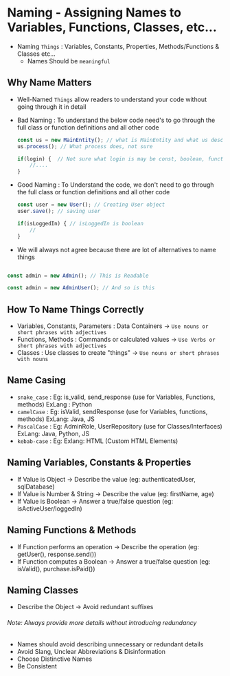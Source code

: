 # Naming - Assigning Names to Variables, Functions, Classes, etc...

* Naming `Things` : Variables, Constants, Properties, Methods/Functions & Classes etc...
  * Names Should be `meaningful`


## Why Name Matters
  *   Well-Named `Things` allow readers to understand your code without going through it in detail
  
  * Bad Naming : To understand the below code need's to go through the full class or function definitions and all other code 
    ```typescript
    const us = new MainEntity(); // what is MainEntity and what us describes
    us.process(); // What process does, not sure

    if(login) {  // Not sure what login is may be const, boolean, function, or something else
        //....
    }
    ```

  * Good Naming : To Understand the code, we don't need to go through the full class or function definitions and all other code
    ```typescript
    const user = new User(); // Creating User object
    user.save(); // saving user

    if(isLoggedIn) { // isLoggedIn is boolean
        //
    }
    ```

  *   We will always not agree because there are lot of alternatives to name things

```typescript

const admin = new Admin(); // This is Readable

const admin = new AdminUser(); // And so is this

```

## How To Name Things Correctly

* Variables, Constants, Parameters : Data Containers -> `Use nouns or short phrases with adjectives`
* Functions, Methods : Commands or calculated values -> `Use Verbs or short phrases with adjectives`
* Classes : Use classes to create "things" -> `Use nouns or short phrases with nouns`

## Name Casing

* `snake_case` : Eg: is_valid, send_response (use for Variables, Functions, methods) ExLang : Python
* `camelCase`  : Eg: isValid, sendResponse (use for Variables, functions, methods) ExLang: Java, JS
* `PascalCase` : Eg: AdminRole, UserRepository (use for Classes/Interfaces) ExLang: Java, Python, JS
* `kebab-case` : Eg: <side-drawer> Exlang: HTML (Custom HTML Elements)

## Naming Variables, Constants & Properties

* If Value is Object -> Describe the value (eg: authenticatedUser, sqlDatabase)
* If Value is Number & String -> Describe the value (eg: firstName, age)
* If Value is Boolean -> Answer a true/false question (eg: isActiveUser/loggedIn)

## Naming Functions & Methods

* If Function performs an operation -> Describe the operation (eg: getUser(), response.send())
* If Function computes a Boolean -> Answer a true/false question (eg: isValid(), purchase.isPaid())

## Naming Classes

* Describe the Object -> Avoid redundant suffixes

###### Note: Always provide more details without introducing redundancy

* Names should avoid describing unnecessary or redundant details
* Avoid Slang, Unclear Abbreviations & Disinformation
* Choose Distinctive Names
* Be Consistent